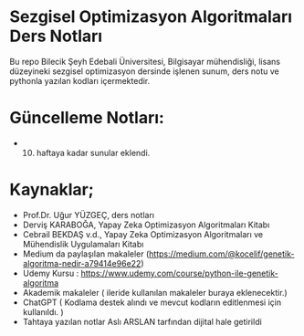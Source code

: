 

# Sezgisel Optimizasyon Algoritmaları Ders Notları

  Bu repo Bilecik Şeyh Edebali Üniversitesi, Bilgisayar mühendisliği, lisans düzeyineki sezgisel optimizasyon dersinde işlenen sunum, ders notu ve pythonla yazılan kodları içermektedir. 

# Güncelleme Notları:
  -  10. haftaya kadar sunular eklendi.

# Kaynaklar;

  - Prof.Dr. Uğur YÜZGEÇ, ders notları
  - Derviş KARABOĞA, Yapay Zeka Optimizasyon Algoritmaları Kitabı
  - Cebrail BEKDAŞ v.d.,  Yapay Zeka Optimizasyon Algoritmaları ve Mühendislik Uygulamaları Kitabı
  - Medium da paylaşılan makaleler (https://medium.com/@kocelif/genetik-algoritma-nedir-a79414e96e22)
  - Udemy Kursu : https://www.udemy.com/course/python-ile-genetik-algoritma
  - Akademik makaleler ( ileride kullanılan makaleler buraya eklenecektir.)
  - ChatGPT ( Kodlama destek alındı ve mevcut kodların editlenmesi için kullanıldı. ) 
  - Tahtaya yazılan notlar Aslı ARSLAN tarfından dijital hale getirildi
  
